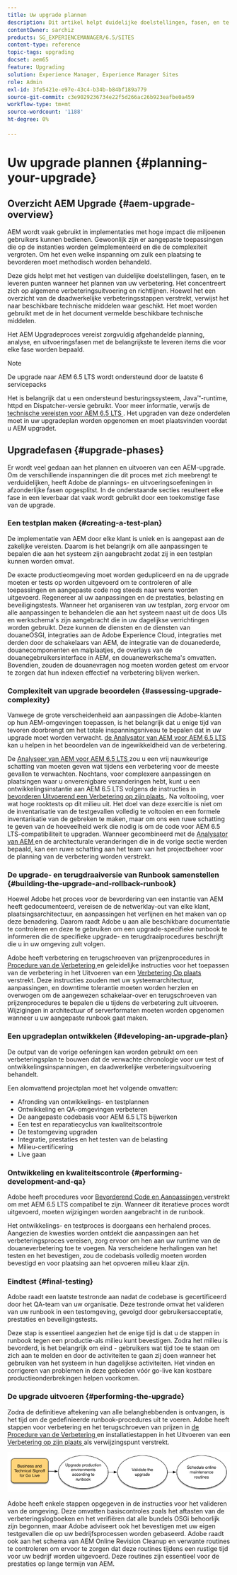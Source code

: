 ```yaml
---
title: Uw upgrade plannen
description: Dit artikel helpt duidelijke doelstellingen, fasen, en te leveren punten te vestigen wanneer het plannen van de verbetering van AEM.
contentOwner: sarchiz
products: SG_EXPERIENCEMANAGER/6.5/SITES
content-type: reference
topic-tags: upgrading
docset: aem65
feature: Upgrading
solution: Experience Manager, Experience Manager Sites
role: Admin
exl-id: 3fe5421e-e97e-43c4-b34b-b84bf189a779
source-git-commit: c3e9029236734e22f5d266ac26b923eafbe0a459
workflow-type: tm+mt
source-wordcount: '1188'
ht-degree: 0%

---
```


# Uw upgrade plannen {#planning-your-upgrade}

## Overzicht AEM Upgrade {#aem-upgrade-overview}

AEM wordt vaak gebruikt in implementaties met hoge impact die miljoenen gebruikers kunnen bedienen. Gewoonlijk zijn er aangepaste toepassingen die op de instanties worden geïmplementeerd en die de complexiteit vergroten. Om het even welke inspanning om zulk een plaatsing te bevorderen moet methodisch worden behandeld.

Deze gids helpt met het vestigen van duidelijke doelstellingen, fasen, en te leveren punten wanneer het plannen van uw verbetering. Het concentreert zich op algemene verbeteringsuitvoering en richtlijnen. Hoewel het een overzicht van de daadwerkelijke verbeteringsstappen verstrekt, verwijst het naar beschikbare technische middelen waar geschikt. Het moet worden gebruikt met de in het document vermelde beschikbare technische middelen.

Het AEM Upgradeproces vereist zorgvuldig afgehandelde planning, analyse, en uitvoeringsfasen met de belangrijkste te leveren items die voor elke fase worden bepaald.

>[!NOTE]
>
>De upgrade naar AEM 6.5 LTS wordt ondersteund door de laatste 6 servicepacks

Het is belangrijk dat u een ondersteund besturingssysteem, Java™-runtime, httpd en Dispatcher-versie gebruikt. Voor meer informatie, verwijs de [ technische vereisten voor AEM 6.5 LTS ](/help/sites-deploying/technical-requirements.md). Het upgraden van deze onderdelen moet in uw upgradeplan worden opgenomen en moet plaatsvinden voordat u AEM upgradet.

<!-- Alexandru: drafting for now

## Upgrade Scope and Requirements {#upgrade-scope-requirements}

Below you will find a list of areas that are impacted in a typical AEM Upgrade project:

<table>
 <tbody>
  <tr>
   <td><strong>Component</strong></td>
   <td><strong>Impact</strong></td>
   <td><strong>Description</strong></td>
  </tr>
  <tr>
   <td>Operating System</td>
   <td>Uncertain, but subtle effects</td>
   <td>At the time of the AEM upgrade, it may be time to upgrade the operating system as well and this might have some impact.</td>
  </tr>
  <tr>
   <td>Java&trade; Runtime</td>
   <td>Moderate Impact</td>
   <td>AEM 6.3 requires JRE 1.7.x (64 bit) or later. JRE 1.8 is the only version currently supported by Oracle.</td>
  </tr>
  <tr>
   <td>Hardware</td>
   <td>Moderate Impact</td>
   <td>Online Revision Cleanup requires free<br /> disk space equal to 25% of the repository's size and 15% free heap space<br /> to complete successfully. You may need to upgrade your hardware to<br /> ensure sufficient resources for Online Revision Cleanup to fully<br /> run. Also, if upgrading from a version prior to AEM 6, there<br /> may be additional storage requirements.</td>
  </tr>
  <tr>
   <td>Content Repository (CRX or Oak)</td>
   <td>High Impact</td>
   <td>Starting from version 6.1, AEM does not support CRX2, so a migration to<br /> Oak (CRX3) is required if upgrading from an older version. AEM 6.3 has<br /> implemented a new Segment Node Store that also requires a migration. The<br /> crx2oak tool is used for this purpose.</td>
  </tr>
  <tr>
   <td>AEM Components/Content</td>
   <td>Moderate Impact</td>
   <td><code>/libs</code> and <code>/apps</code> are easily handled through the upgrade, but <code>/etc</code> usually requires some manual reapplication of customizations.</td>
  </tr>
  <tr>
   <td>AEM Services</td>
   <td>Low Impact</td>
   <td>Most AEM core services are tested for upgrade. This is an area of low impact.</td>
  </tr>
  <tr>
   <td>Custom Application Services</td>
   <td>Low to High Impact</td>
   <td>Depending on the application and customization, there may be<br /> dependencies on JVM, operating system versions, and some indexing related<br /> changes, as indexes are not generated automatically in Oak.</td>
  </tr>
  <tr>
   <td>Custom Application Content</td>
   <td>Low to High Impact</td>
   <td>Content that will not be handled through the upgrade can be backed up<br /> before the upgrade takes place and then moved back into the repository.<br /> Most content can be handled through the migration tool.</td>
  </tr>
 </tbody>
</table>

It is important to ensure that you are running a supported operating system, Java&trade; runtime, httpd, and Dispatcher version. For more information, see the [AEM 6.5 Technical Requirements page](/help/sites-deploying/technical-requirements.md). Upgrading these components must be accounted for in your project plan and should take place before upgrading AEM. -->

## Upgradefasen {#upgrade-phases}

Er wordt veel gedaan aan het plannen en uitvoeren van een AEM-upgrade. Om de verschillende inspanningen die dit proces met zich meebrengt te verduidelijken, heeft Adobe de plannings- en uitvoeringsoefeningen in afzonderlijke fasen opgesplitst. In de onderstaande secties resulteert elke fase in een leverbaar dat vaak wordt gebruikt door een toekomstige fase van de upgrade.

<!-- Alexandru:drafting for now

### Planning for Author Training {#planning-for-author-training}

With any new release, there are potential changes to the UI and user workflows that may be introduced. Also, new releases introduce new features that may be beneficial for the business to use. Adobe recommends reviewing the functional changes that have been introduced and organizing a plan to train your users on using them effectively.

![unu_cropped](assets/unu_cropped.png)

New features in AEM 6.5 can be found in [the AEM section of adobe.com](/help/release-notes/release-notes.md). Make sure to note any changes to UIs or product features that are commonly used in your organization. As you look through the new features, also take note of any that can be of value to your organization. After looking through what has changed in AEM 6.5, develop a training plan for your authors. This could involve using freely available resources like the help feature videos or formal training offered through [Adobe Digital Learning Services](https://learning.adobe.com/). -->

### Een testplan maken {#creating-a-test-plan}

De implementatie van AEM door elke klant is uniek en is aangepast aan de zakelijke vereisten. Daarom is het belangrijk om alle aanpassingen te bepalen die aan het systeem zijn aangebracht zodat zij in een testplan kunnen worden omvat.

De exacte productieomgeving moet worden gedupliceerd en na de upgrade moeten er tests op worden uitgevoerd om te controleren of alle toepassingen en aangepaste code nog steeds naar wens worden uitgevoerd. Regenereer al uw aanpassingen en de prestaties, belasting en beveiligingstests. Wanneer het organiseren van uw testplan, zorg ervoor om alle aanpassingen te behandelen die aan het systeem naast uit de doos UIs en werkschema&#39;s zijn aangebracht die in uw dagelijkse verrichtingen worden gebruikt. Deze kunnen de diensten en de diensten van douaneOSGI, integraties aan de Adobe Experience Cloud, integraties met derden door de schakelaars van AEM, de integratie van de douanederde, douanecomponenten en malplaatjes, de overlays van de douanegebruikersinterface in AEM, en douanewerkschema&#39;s omvatten. Bovendien, zouden de douanevragen nog moeten worden getest om ervoor te zorgen dat hun indexen effectief na verbetering blijven werken.

### Complexiteit van upgrade beoordelen {#assessing-upgrade-complexity}

Vanwege de grote verscheidenheid aan aanpassingen die Adobe-klanten op hun AEM-omgevingen toepassen, is het belangrijk dat u enige tijd van tevoren doorbrengt om het totale inspanningsniveau te bepalen dat in uw upgrade moet worden verwacht. [ de Analysator van AEM voor AEM 6.5 LTS ](/help/sites-deploying/aem-analyzer.md) kan u helpen in het beoordelen van de ingewikkeldheid van de verbetering.

De [ Analyseer van AEM voor AEM 6.5 LTS ](/help/sites-deploying/pattern-detector.md) zou u een vrij nauwkeurige schatting van moeten geven wat tijdens een verbetering voor de meeste gevallen te verwachten. Nochtans, voor complexere aanpassingen en plaatsingen waar u onverenigbare veranderingen hebt, kunt u een ontwikkelingsinstantie aan AEM 6.5 LTS volgens de instructies in [ bevorderen Uitvoerend een Verbetering op zijn plaats ](/help/sites-deploying/in-place-upgrade.md). Na voltooiing, voer wat hoge rooktests op dit milieu uit. Het doel van deze exercitie is niet om de inventarisatie van de testgevallen volledig te voltooien en een formele inventarisatie van de gebreken te maken, maar om ons een ruwe schatting te geven van de hoeveelheid werk die nodig is om de code voor AEM 6.5 LTS-compatibiliteit te upgraden. Wanneer gecombineerd met de [ Analysator van AEM ](/help/sites-deploying/aem-analyzer.md) en de architecturale veranderingen die in de vorige sectie werden bepaald, kan een ruwe schatting aan het team van het projectbeheer voor de planning van de verbetering worden verstrekt.

### De upgrade- en terugdraaiversie van Runbook samenstellen {#building-the-upgrade-and-rollback-runbook}

Hoewel Adobe het proces voor de bevordering van een instantie van AEM heeft gedocumenteerd, vereisen de de netwerklay-out van elke klant, plaatsingsarchitectuur, en aanpassingen het verfijnen en het maken van op deze benadering. Daarom raadt Adobe u aan alle beschikbare documentatie te controleren en deze te gebruiken om een upgrade-specifieke runbook te informeren die de specifieke upgrade- en terugdraaiprocedures beschrijft die u in uw omgeving zult volgen.

<!--Alexandru:drafting for now

![runbook-diagram](assets/runbook-diagram.png) -->

Adobe heeft verbetering en terugschroeven van prijzenprocedures in [ Procedure van de Verbetering ](/help/sites-deploying/upgrade-procedure.md) en geleidelijke instructies voor het toepassen van de verbetering in het Uitvoeren van een [ Verbetering Op plaats ](/help/sites-deploying/in-place-upgrade.md) verstrekt. Deze instructies zouden met uw systeemarchitectuur, aanpassingen, en downtime tolerantie moeten worden herzien en overwogen om de aangewezen schakelaar-over en terugschroeven van prijzenprocedures te bepalen die u tijdens de verbetering zult uitvoeren. Wijzigingen in architectuur of serverformaten moeten worden opgenomen wanneer u uw aangepaste runbook gaat maken.

### Een upgradeplan ontwikkelen {#developing-an-upgrade-plan}

De output van de vorige oefeningen kan worden gebruikt om een verbeteringsplan te bouwen dat de verwachte chronologie voor uw test of ontwikkelingsinspanningen, en daadwerkelijke verbeteringsuitvoering behandelt.

<!--Alexandru: drafting for now

![develop-project-plan](assets/develop-project-plan.png) -->

Een alomvattend projectplan moet het volgende omvatten:

* Afronding van ontwikkelings- en testplannen
* Ontwikkeling en QA-omgevingen verbeteren
* De aangepaste codebasis voor AEM 6.5 LTS bijwerken
* Een test en reparatiecyclus van kwaliteitscontrole
* De testomgeving upgraden
* Integratie, prestaties en het testen van de belasting
* Milieu-certificering
* Live gaan

### Ontwikkeling en kwaliteitscontrole {#performing-development-and-qa}

Adobe heeft procedures voor [ Bevorderend Code en Aanpassingen ](/help/sites-deploying/upgrading-code-and-customizations.md) verstrekt om met AEM 6.5 LTS compatibel te zijn. Wanneer dit iteratieve proces wordt uitgevoerd, moeten wijzigingen worden aangebracht in de runbook.

<!--Alexandru: drafting for now

![patru_cropped](assets/patru_cropped.png) -->

Het ontwikkelings- en testproces is doorgaans een herhalend proces. Aangezien de kwesties worden ontdekt die aanpassingen aan het verbeteringsproces vereisen, zorg ervoor om hen aan uw runtime van de douaneverbetering toe te voegen. Na verscheidene herhalingen van het testen en het bevestigen, zou de codebasis volledig moeten worden bevestigd en voor plaatsing aan het opvoeren milieu klaar zijn.

### Eindtest {#final-testing}

Adobe raadt een laatste testronde aan nadat de codebase is gecertificeerd door het QA-team van uw organisatie. Deze testronde omvat het valideren van uw runbook in een testomgeving, gevolgd door gebruikersacceptatie, prestaties en beveiligingstests.

<!--Alexandru: drafting for now

![cinci_cropped](assets/cinci_cropped.png) -->

Deze stap is essentieel aangezien het de enige tijd is dat u de stappen in runbook tegen een productie-als milieu kunt bevestigen. Zodra het milieu is bevorderd, is het belangrijk om eind - gebruikers wat tijd toe te staan om zich aan te melden en door de activiteiten te gaan zij doen wanneer het gebruiken van het systeem in hun dagelijkse activiteiten. Het vinden en corrigeren van problemen in deze gebieden vóór go-live kan kostbare productieonderbrekingen helpen voorkomen.

### De upgrade uitvoeren {#performing-the-upgrade}

Zodra de definitieve aftekening van alle belanghebbenden is ontvangen, is het tijd om de gedefinieerde runbook-procedures uit te voeren. Adobe heeft stappen voor verbetering en het terugschroeven van prijzen in [ de Procedure van de Verbetering ](/help/sites-deploying/upgrade-procedure.md) en installatiestappen in het Uitvoeren van een [ Verbetering op zijn plaats ](/help/sites-deploying/in-place-upgrade.md) als verwijzingspunt verstrekt.

![ prepress ](assets/perform-upgrade.png)

Adobe heeft enkele stappen opgegeven in de instructies voor het valideren van de omgeving. Deze omvatten basiscontroles zoals het aftasten van de verbeteringslogboeken en het verifiëren dat alle bundels OSGi behoorlijk zijn begonnen, maar Adobe adviseert ook het bevestigen met uw eigen testgevallen die op uw bedrijfsprocessen worden gebaseerd. Adobe raadt ook aan het schema van AEM Online Revision Cleanup en verwante routines te controleren om ervoor te zorgen dat deze routines tijdens een rustige tijd voor uw bedrijf worden uitgevoerd. Deze routines zijn essentieel voor de prestaties op lange termijn van AEM.
